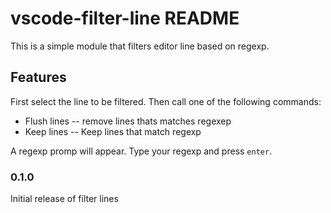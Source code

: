 # vscode-filter-line README

This is a simple module that filters editor line based on regexp.

## Features

First select the line to be filtered.
Then call one of the following commands:

- Flush lines -- remove lines thats matches regexep
- Keep lines -- Keep lines that match regexp

A regexp promp will appear. Type your regexp and press `enter`.

### 0.1.0

Initial release of filter lines




